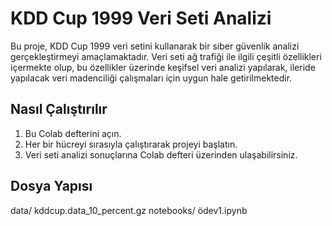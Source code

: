 # KDD Cup 1999 Veri Seti Analizi

Bu proje, KDD Cup 1999 veri setini kullanarak bir siber güvenlik analizi gerçekleştirmeyi amaçlamaktadır. Veri seti ağ trafiği ile ilgili çeşitli özellikleri içermekte olup, bu özellikler üzerinde keşifsel veri analizi yapılarak, ileride yapılacak veri madenciliği çalışmaları için uygun hale getirilmektedir.

## Nasıl Çalıştırılır

1. Bu Colab defterini açın.
2. Her bir hücreyi sırasıyla çalıştırarak projeyi başlatın.
3. Veri seti analizi sonuçlarına Colab defteri üzerinden ulaşabilirsiniz.

## Dosya Yapısı

data/
kddcup.data_10_percent.gz
notebooks/
ödev1.ipynb

